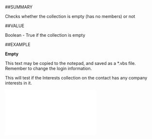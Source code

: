 
##SUMMARY

Checks whether the collection is empty (has no members) or not


##VALUE

Boolean - True if the collection is empty


##EXAMPLE

**Empty**


This text may be copied to the notepad, and saved as a *.vbs file. Remember to change the login information.


This will test if the Interests collection on the contact has any company interests in it.


![](..\..\Examples\vbs\SOInterests.Empty.vbs.txt)

